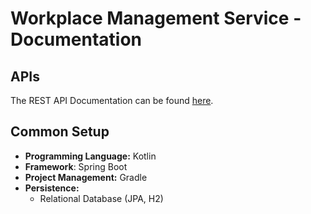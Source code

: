 # Workplace Management Service - Documentation

## APIs

The REST API Documentation can be found [here](openapi.yml).

## Common Setup

 - **Programming Language:** Kotlin
 - **Framework**: Spring Boot
 - **Project Management:** Gradle
 - **Persistence:**
   - Relational Database (JPA, H2) 
